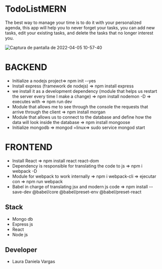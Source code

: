 # TodoListMERN
The best way to manage your time is to do it with your personalized agenda, this app will help you to never forget your tasks, you can add new tasks, edit your existing tasks, and delete the tasks that no longer interest you.

  ![Captura de pantalla de 2022-04-05 10-57-40](https://user-images.githubusercontent.com/91891348/161796764-cb3db91c-6d00-4b1c-94d4-fccee9179ffe.png)

#  BACKEND 
   *  Initialize a nodejs project=> npm init --yes 
   * Install express (framework de nodejs) => npm install express
   * we install it as a development dependency (module that helps us restart the server every time I make a change)  =>   npm install                     nodemon -D => executes with => npm run dev
   * Module that allows me to see through the console the requests that arrive through the client => npm install morgan 
   * Module that allows us to connect to the database and define how the data will look inside the database  => npm install mongoose
   * Initialize mongodb => mongod     =linux=> sudo service mongod start

#  FRONTEND
  * Install React => npm install react react-dom
  * Dependency is responsible for translating the code to js => npm i webpack -D
  * Module for webpack to work internally => npm i webpack-cli => ejecutar con => npm run webpack
  * Babel in charge of translating jsx and modern js code =>  npm install --save-dev @babel/core @babel/preset-env @babel/preset-react
 

 ## Stack
  * Mongo db
  * Express js
  * React
  * Node js

## Developer
  * Laura Daniela Vargas
   
 
